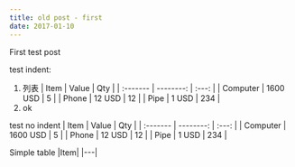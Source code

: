```yaml
---
title: old post - first
date: 2017-01-10
---
```

First test post

test indent:
1. 列表
   | Item     | Value     | Qty   |
   | :------- | --------: | :---: |
   | Computer | 1600 USD  | 5     |
   | Phone    | 12 USD    | 12    |
   | Pipe     | 1 USD     | 234   |
2. ok

test no indent
| Item     | Value     | Qty   |
| :------- | --------: | :---: |
| Computer | 1600 USD  | 5     |
| Phone    | 12 USD    | 12    |
| Pipe     | 1 USD     | 234   |

Simple table
|Item|
|---|
